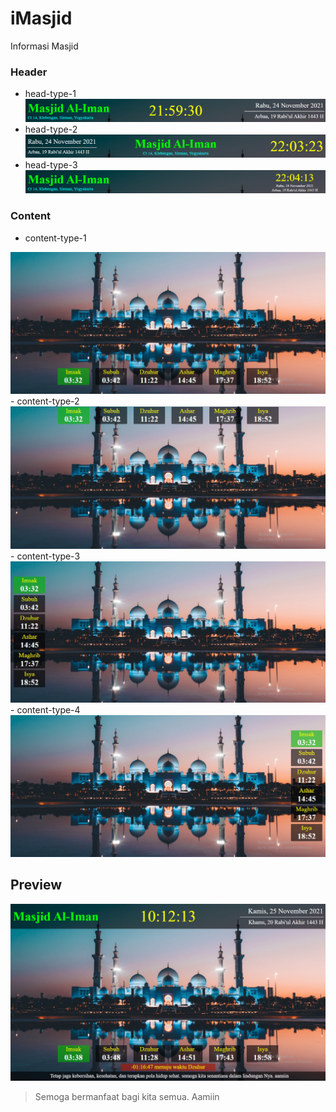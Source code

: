 # iMasjid
Informasi Masjid

### Header
- head-type-1
![Head Type 1](img/head-type-1.png)
- head-type-2
![Head Type 2](img/head-type-2.png)
- head-type-3
![Head Type 3](img/head-type-3.png)

### Content
- content-type-1
 <img alt="Content Type 1" src="img/content-type-1.png" width="600"/>
- content-type-2
 <img alt="Content Type 2" src="img/content-type-2.png" width="600"/>
- content-type-3
 <img alt="Content Type 3" src="img/content-type-3.png" width="600"/>
- content-type-4
 <img alt="Content Type 4" src="img/content-type-4.png" width="600"/>

## Preview
![iMasjid](preview.png)

> Semoga bermanfaat bagi kita semua. Aamiin
